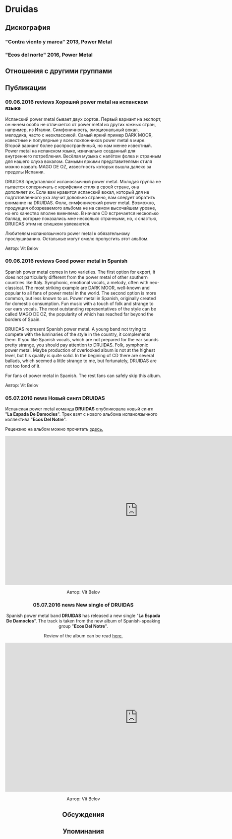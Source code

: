 # Druidas



## Дискография

### "Contra viento y marea" 2013, Power Metal



### "Ecos del norte" 2016, Power Metal




## Отношения с другими группами


## Публикации

### 09.06.2016 reviews Хороший power metal на испанском языке

<p>Испанский power metal бывает двух сортов. Первый вариант на экспорт, он ничем особо не отличается от power metal из других южных стран, например, из Италии. Симфоничность, эмоциональный вокал, мелодика, часто с неоклассикой. Самый яркий пример DARK MOOR, известные и популярные у всех поклонников power metal в мире. Второй вариант более распространённый, но нам менее известный. Power metal на испанском языке, изначально созданный для внутреннего потребления. Весёлая музыка с налётом фолка и странным для нашего слуха вокалом. Самыми яркими представителями стиля можно назвать MAGO DE OZ, известность которых вышла далеко за пределы Испании.</p><p>DRUIDAS представляют испаноязычный power metal. Молодая группа не пытается соперничать с корифеями стиля в своей стране, она дополняет их. Если вам нравится испанский вокал, который для не подготовленного уха звучит довольно странно, вам следует обратить внимание на DRUIDAS. Фолк, симфонический power metal. Возможно, продукция обозреваемого альбома не на самом высочайшем уровне, но его качество вполне вменяемо. В начале CD встречается несколько баллад, которые показались мне несколько странными, но, к счастью, DRUIDAS этим не слишком увлекаются. </p><p>Любителям испаноязычного power metal к обязательному прослушиванию. Остальные могут смело пропустить этот альбом.</p>
Автор: Vit Belov

### 09.06.2016 reviews Good power metal in Spanish

<p>Spanish power metal comes in two varieties. The first option for export, it does not particularly different from the power metal of other southern countries like Italy. Symphonic, emotional vocals, a melody, often with neo-classical. The most striking example are DARK MOOR, well-known and popular to all fans of power metal in the world. The second option is more common, but less known to us. Power metal in Spanish, originally created for domestic consumption. Fun music with a touch of folk and strange to our ears vocals. The most outstanding representatives of the style can be called MAGO DE OZ, the popularity of which has reached far beyond the borders of Spain.</p><p>DRUIDAS represent Spanish power metal. A young band not trying to compete with the luminaries of the style in the country, it complements them. If you like Spanish vocals, which are not prepared for the ear sounds pretty strange, you should pay attention to DRUIDAS. Folk, symphonic power metal. Maybe production of overlooked album is not at the highest level, but his quality is quite solid. In the begining of CD there are several ballads, which seemed a little strange to me, but fortunately, DRUIDAS are not too fond of it. </p><p>For fans of power metal in Spanish. The rest fans can safely skip this album.</p>
Автор: Vit Belov

### 05.07.2016 news Новый сингл DRUIDAS

<p>Испанская power metal команда<strong> DRUIDAS</strong> опубликовала новый сингл "<strong>La Espada De Damocles</strong>". Трек взят с нового альбома испаноязычного коллектива "<strong>Ecos Del Notre</strong>".</p><p>Рецензию на альбом можно прочитать <a href="/ru/band/druidas/21837/#reviews">здесь.</a></p><p><center><iframe width="854" height="480" src="https://www.youtube.com/embed/rDFmV0hTtXM" frameborder="0" allowfullscreen></iframe></p>
Автор: Vit Belov

### 05.07.2016 news New single of DRUIDAS

<p>Spanish power metal band<strong> DRUIDAS</strong> has released a new single "<strong>La Espada De Damocles</strong>". The track is taken from the new album of Spanish-speaking group "<strong>Ecos Del Notre</strong>".</p><p>Review of the album can be read <a href="/en/band/druidas/21837/#reviews">here.</a></p><p><center><iframe width="854" height="480" src="https://www.youtube.com/embed/rDFmV0hTtXM" frameborder="0" allowfullscreen=""></iframe><p></p></center>
Автор: Vit Belov


## Обсуждения


## Упоминания


